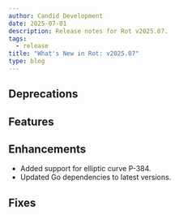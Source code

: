 ```yaml
---
author: Candid Development
date: 2025-07-01
description: Release notes for Rot v2025.07.
tags:
  - release
title: "What's New in Rot: v2025.07"
type: blog
---
```


## Deprecations

## Features

## Enhancements

- Added support for elliptic curve P-384.
- Updated Go dependencies to latest versions.

## Fixes

